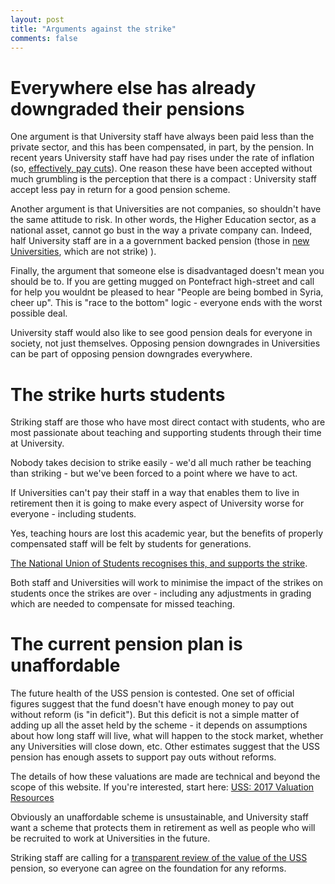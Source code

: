 ```yaml
---
layout: post
title: "Arguments against the strike"
comments: false
---
```


# Everywhere else has already downgraded their pensions 

One argument is that University staff have always been paid less than the private sector, and this has been compensated, in part, by the pension. In recent years University staff have had pay rises under the rate of inflation (so, [effectively, pay cuts](https://www.timeshighereducation.com/features/times-higher-education-pay-survey-2017)). One reason these have been accepted without much grumbling is the perception that there is a compact : University staff accept less pay in return for a good pension scheme.

Another argument is that Universities are not companies, so shouldn't have the same attitude to risk. In other words, the Higher Education sector, as a national asset, cannot go bust in the way a private company can. Indeed, half University staff are in a a government backed pension (those in [new Universities](https://en.wikipedia.org/wiki/New_universities_(United_Kingdom)), which are not strike) ). 

Finally, the argument that someone else is disadvantaged doesn't mean you should be to. If you are getting mugged on Pontefract high-street and call for help you wouldnt be pleased to hear "People are being bombed in Syria, cheer up". This is "race to the bottom" logic - everyone ends with the worst possible deal.

University staff would also like to see good pension deals for everyone in society, not just themselves. Opposing pension downgrades in Universities can be part of opposing pension downgrades everywhere.


# The strike hurts students

Striking staff are those who have most direct contact with students, who are most passionate about teaching and supporting students through their time at University.

Nobody takes decision to strike easily - we'd all much rather be teaching than striking - but we've been forced to a point where we have to act.

If Universities can't pay their staff in a way that enables them to live in retirement then it is going to make every aspect of University worse for everyone - including students.

Yes, teaching hours are lost this academic year, but the benefits of properly compensated staff will be felt by students for generations.

[The National Union of Students recognises this, and supports the strike](https://www.ucu.org.uk/article/9248/National-Union-of-Students-message-of-support-to-staff-ahead-of-USS-pension-strikes).

Both staff and Universities will work to minimise the impact of the strikes on students once the strikes are over - including any adjustments in grading which are needed to compensate for missed teaching.


# The current pension plan is unaffordable

The future health of the USS pension is contested. One set of official figures suggest that the fund doesn't have enough money to pay out without reform (is "in deficit"). But this deficit is not a simple matter of adding up all the asset held by the scheme - it depends on assumptions about how long staff will live, what will happen to the stock market, whether any Universities will close down, etc. Other estimates suggest that the USS pension has enough assets to support pay outs without reforms.

The details of how these valuations are made are technical and beyond the scope of this website. If you're interested, start here: [USS: 2017 Valuation Resources](http://ucu.group.shef.ac.uk/campaigns/pensions/uss-2017-valuation-resources/) 

Obviously an unaffordable scheme is unsustainable, and University staff want a scheme that protects them in retirement as well as people who will be recruited to work at Universities in the future.

Striking staff are calling for a [transparent review of the value of the USS](https://you.38degrees.org.uk/petitions/uss-must-show-its-workings) pension, so everyone can agree on the foundation for any reforms.
